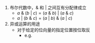 1. 布尔代数中，& 和 | 之间互有分配律成立
	+ $a \ \&\ (b \ |\  c) = (a \ \& \  b)\ | \ (a \ \& \ c)$
	+ $a \ | \ (b \ \& \ c) = (a \ | \ b) \ \& \ (a \ | \ c)$
2. 异或运算的用途
	+ 对于给定的位向量的指定位置按位取反
		+ e.g.